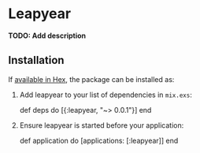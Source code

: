 # Leapyear

**TODO: Add description**

## Installation

If [available in Hex](https://hex.pm/docs/publish), the package can be installed as:

  1. Add leapyear to your list of dependencies in `mix.exs`:

        def deps do
          [{:leapyear, "~> 0.0.1"}]
        end

  2. Ensure leapyear is started before your application:

        def application do
          [applications: [:leapyear]]
        end

